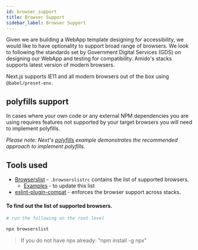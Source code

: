 ```yaml
---
id: browser_support
title: Browser Support
sidebar_label: Browser Support
---
```


Given we are building a WebApp template designing for accessibility, we would
like to have optionality to support broad range of browsers. We look to
following the standards set by Government Digital Services (GDS) on designing
our WebApp and testing for compatibility. Amido's stacks supports latest version
of modern browsers.

Next.js supports IE11 and all modern browsers out of the box using
`@babel/preset-env`.

## polyfills support

In cases where your own code or any external NPM dependencies you are using
requires features not supported by your target browsers you will need to
implement polyfills.

_Please note: Next's
[polyfills](https://github.com/zeit/next.js/tree/canary/examples/with-polyfills)
example demonstrates the recommended approach to implement polyfills._

## Tools used

- [Browserslist](https://github.com/browserslist/browserslist) -
  `.browserslistrc` contains the list of supported browsers.
  - [Examples](https://github.com/browserslist/browserslist-example) - to update
    this list
- [eslint-plugin-compat](https://www.npmjs.com/package/eslint-plugin-compat) -
  enforces the browser support across stacks.

#### To find out the list of supported browsers.

```bash
# run the following on the root level

npx browserslist
```

> If you do not have npx already: "npm install -g npx"

